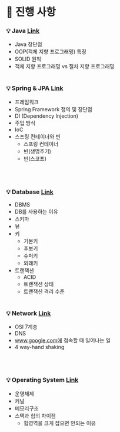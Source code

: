# 🌲 진행 사항

### 💡 Java <a href="https://github.com/breaking-interviews/interview-study/tree/main/%EC%84%9D%EC%98%81/Java"> Link </a>
- Java 장단점 
- OOP(객체 지향 프로그래밍) 특징
- SOLID 원칙
- 객체 지향 프로그래밍 vs 절차 지향 프로그래밍
<br><br>
### 💡 Spring & JPA <a href="https://github.com/breaking-interviews/interview-study/tree/main/%EC%84%9D%EC%98%81/Spring%20%26%20JPA"> Link </a>
- 프레임워크
- Spring Framework 정의 및 장단점
- DI (Dependency Injection)
- 주입 방식
- IoC
- 스프링 컨테이너와 빈
  - 스프링 컨테이너
  - 빈(생명주기)
  - 빈(스코프)

<br><br>
### 💡 Database <a href="https://github.com/breaking-interviews/interview-study/tree/main/%EC%84%9D%EC%98%81/Database"> Link </a>
- DBMS
- DB를 사용하는 이유
- 스키마
- 뷰
- 키
  - 기본키
  - 후보키
  - 슈퍼키
  - 외래키
- 트랜잭션
  - ACID
  - 트랜잭션 상태
  - 트랜잭션 격리 수준
<br><br>
### 💡 Network <a href="https://github.com/breaking-interviews/interview-study/tree/main/%EC%84%9D%EC%98%81/Network"> Link </a>
- OSI 7계층
- DNS
- www.google.com에 접속할 때 일어나는 일
- 4 way-hand shaking

<br><br>
### 💡 Operating System <a href="https://github.com/breaking-interviews/interview-study/tree/main/%EC%84%9D%EC%98%81/OS"> Link </a>
- 운영체제
- 커널
- 메모리구조
- 스택과 힙의 차이점
  - 힙영역을 크게 잡으면 안되는 이유
